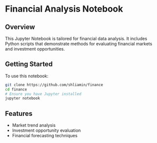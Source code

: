 # Financial Analysis Notebook

## Overview
This Jupyter Notebook is tailored for financial data analysis. It includes Python scripts that demonstrate methods for evaluating financial markets and investment opportunities.

## Getting Started
To use this notebook:
```bash
git clone https://github.com/shliamin/finance
cd finance
# Ensure you have Jupyter installed
jupyter notebook
```

## Features
- Market trend analysis
- Investment opportunity evaluation
- Financial forecasting techniques
